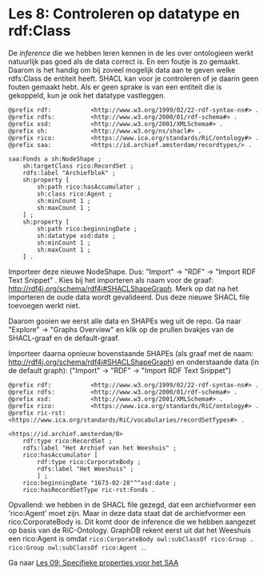 # Les 8: Controleren op datatype en rdf:Class
De _inference_ die we hebben leren kennen in de les over ontologieen werkt natuurlijk pas goed als de data correct is. En een foutje is zo gemaakt. Daarom is het handig om bij zoveel mogelijk data aan te geven welke rdfs:Class de entiteit heeft. SHACL kan voor je controleren of je daarin geen fouten gemaakt hebt. Als er geen sprake is van een entiteit die is gekoppeld, kun je ook het datatype vastleggen.

```
@prefix rdf:           <http://www.w3.org/1999/02/22-rdf-syntax-ns#> .
@prefix rdfs:          <http://www.w3.org/2000/01/rdf-schema#> .
@prefix xsd:           <http://www.w3.org/2001/XMLSchema#> .
@prefix sh:            <http://www.w3.org/ns/shacl#> .
@prefix rico:          <https://www.ica.org/standards/RiC/ontology#> .
@prefix saa:           <https://id.archief.amsterdam/recordtypes/> .

saa:Fonds a sh:NodeShape ;
    sh:targetClass rico:RecordSet ;
    rdfs:label "Archiefblok" ;
    sh:property [
        sh:path rico:hasAccumulator ;
        sh:class rico:Agent ;
        sh:minCount 1 ;
        sh:maxCount 1 ;
    ] ;
    sh:property [
        sh:path rico:beginningDate ;
        sh:datatype xsd:date ;
        sh:minCount 1 ;
        sh:maxCount 1 ;
    ] .
```

Importeer deze nieuwe NodeShape. Dus: "Import" -> "RDF" -> "Import RDF Text Snippet" . Kies bij het importeren als naam voor de graaf: http://rdf4j.org/schema/rdf4j#SHACLShapeGraph. Merk op dat na het importeren de oude data wordt gevalideerd. Dus deze nieuwe SHACL file toevoegen werkt niet.

Daarom gooien we eerst alle data en SHAPEs weg uit de repo. Ga naar "Explore" -> "Graphs Overview" en klik op de prullen bvakjes van de SHACL-graaf en de default-graaf.

Importeer daarna opnieuw bovenstaande SHAPEs (als graaf met de naam: http://rdf4j.org/schema/rdf4j#SHACLShapeGraph) en onderstaande data (in de default graph):
("Import" -> "RDF" -> "Import RDF Text Snippet")

```
@prefix rdf:           <http://www.w3.org/1999/02/22-rdf-syntax-ns#> .
@prefix rdfs:          <http://www.w3.org/2000/01/rdf-schema#> .
@prefix xsd:           <http://www.w3.org/2001/XMLSchema#> .
@prefix rico:          <https://www.ica.org/standards/RiC/ontology#> .
@prefix ric-rst:       <https://www.ica.org/standards/RiC/vocabularies/recordSetTypes#> .

<https://id.archief.amsterdam/8>
    rdf:type rico:RecordSet ;
    rdfs:label "Het Archief van het Weeshuis" ;
    rico:hasAccumulator [
        rdf:type rico:CorporateBody ;
        rdfs:label "Het Weeshuis" ;
        ] ;
    rico:beginningDate "1673-02-28"^^xsd:date ;
    rico:hasRecordSetType ric-rst:Fonds .
```

Opvallend: we hebben in de SHACL file gezegd, dat een archiefvormer een 'rico:Agent' moet zijn. Maar in deze data staat dat de archiefvormer een rico:CorporateBody is. Dit komt door de inference die we hebben aangezet op basis van de RiC-Ontology. GraphDB rekent eerst uit dat het Weeshuis een rico:Agent is omdat ```rico:CorporateBody owl:subClassOf rico:Group . rico:Group owl:subClassOf rico:Agent .```. 

Ga naar [Les 09: Specifieke properties voor het SAA](les09.md)
